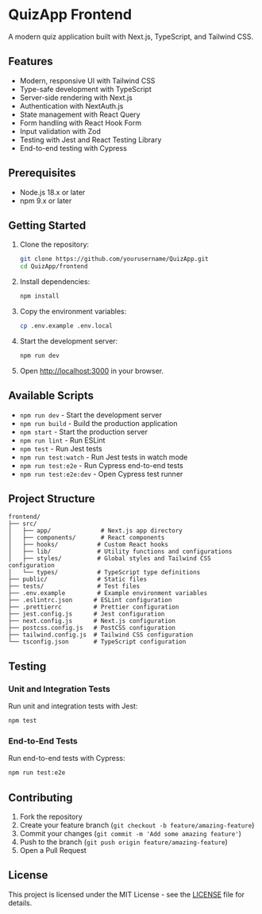 # QuizApp Frontend

A modern quiz application built with Next.js, TypeScript, and Tailwind CSS.

## Features

- Modern, responsive UI with Tailwind CSS
- Type-safe development with TypeScript
- Server-side rendering with Next.js
- Authentication with NextAuth.js
- State management with React Query
- Form handling with React Hook Form
- Input validation with Zod
- Testing with Jest and React Testing Library
- End-to-end testing with Cypress

## Prerequisites

- Node.js 18.x or later
- npm 9.x or later

## Getting Started

1. Clone the repository:

   ```bash
   git clone https://github.com/yourusername/QuizApp.git
   cd QuizApp/frontend
   ```

2. Install dependencies:

   ```bash
   npm install
   ```

3. Copy the environment variables:

   ```bash
   cp .env.example .env.local
   ```

4. Start the development server:

   ```bash
   npm run dev
   ```

5. Open [http://localhost:3000](http://localhost:3000) in your browser.

## Available Scripts

- `npm run dev` - Start the development server
- `npm run build` - Build the production application
- `npm start` - Start the production server
- `npm run lint` - Run ESLint
- `npm test` - Run Jest tests
- `npm run test:watch` - Run Jest tests in watch mode
- `npm run test:e2e` - Run Cypress end-to-end tests
- `npm run test:e2e:dev` - Open Cypress test runner

## Project Structure

```
frontend/
├── src/
│   ├── app/              # Next.js app directory
│   ├── components/       # React components
│   ├── hooks/           # Custom React hooks
│   ├── lib/             # Utility functions and configurations
│   ├── styles/          # Global styles and Tailwind CSS configuration
│   └── types/           # TypeScript type definitions
├── public/              # Static files
├── tests/               # Test files
├── .env.example         # Example environment variables
├── .eslintrc.json      # ESLint configuration
├── .prettierrc         # Prettier configuration
├── jest.config.js      # Jest configuration
├── next.config.js      # Next.js configuration
├── postcss.config.js   # PostCSS configuration
├── tailwind.config.js  # Tailwind CSS configuration
└── tsconfig.json       # TypeScript configuration
```

## Testing

### Unit and Integration Tests

Run unit and integration tests with Jest:

```bash
npm test
```

### End-to-End Tests

Run end-to-end tests with Cypress:

```bash
npm run test:e2e
```

## Contributing

1. Fork the repository
2. Create your feature branch (`git checkout -b feature/amazing-feature`)
3. Commit your changes (`git commit -m 'Add some amazing feature'`)
4. Push to the branch (`git push origin feature/amazing-feature`)
5. Open a Pull Request

## License

This project is licensed under the MIT License - see the [LICENSE](LICENSE) file for details.
